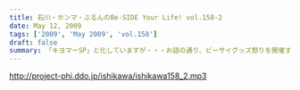 ```yaml
---
title: 石川・ホンマ・ぶるんのBe-SIDE Your Life! vol.158-2
date: May 12, 2009
tags: ['2009', 'May 2009', 'vol.158']
draft: false
summary: 「キヨマーSP」と化していますが・・・お話の通り、ビーサイグッズ祭りを開催するのでグッズを買いそびれているキミはホームページを要チェックですぞ！NAMAE
---
```


http://project-phi.ddo.jp/ishikawa/ishikawa158_2.mp3
